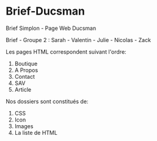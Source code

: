 # Brief-Ducsman
Brief Simplon - Page Web Ducsman

Brief - Groupe 2 : Sarah - Valentin - Julie - Nicolas - Zack

Les pages HTML correspondent suivant l'ordre:

1. Boutique
2. A Propos
3. Contact
4. SAV
5. Article

Nos dossiers sont constitués de:

1. CSS
2. Icon
3. Images
4. La liste de HTML
